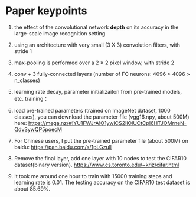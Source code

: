 
# Paper keypoints
1. the effect of the convolutional network **depth** on its accuracy in the large-scale image recognition setting
  
2. using an architecture with very small (3 X 3) convolution filters, with stride 1
  
3. max-pooling is performed over a 2 × 2 pixel window, with stride 2
  
4. conv + 3 fully-connected layers (number of FC neurons: 4096 > 4096 > n_classes)
  
5. learning rate decay, parameter initializaiton from pre-trained models, etc.
training：
1. load pre-trained parameters (trained on ImageNet dataset, 1000 classes), you can download the parameter file (vgg16.npy, about 500M) here:
https://mega.nz/#!YU1FWJrA!O1ywiCS2IiOlUCtCpI6HTJOMrneN-Qdv3ywQP5poecM
2. For Chinese users, I put the pre-trained parameter file (about 500M) on baidu: https://pan.baidu.com/s/1pLGzull
2. Remove the final layer, add one layer with 10 nodes to test the CIFAR10 dataset(binary version).
https://www.cs.toronto.edu/~kriz/cifar.html
3. It took me around one hour to train with 15000 training steps and learning rate is 0.01. The testing accuracy on the CIFAR10 test dataset is about 85.69%.

